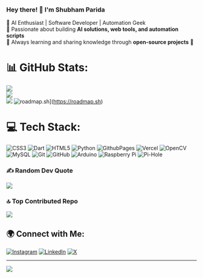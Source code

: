 ### Hey there! 👋 I'm Shubham Parida
🔹 AI Enthusiast | Software Developer | Automation Geek  
🔹 Passionate about building **AI solutions, web tools, and automation scripts**  
🔹 Always learning and sharing knowledge through **open-source projects** 🚀  

# 📊 GitHub Stats:
![](https://github-readme-stats.vercel.app/api?username=shubham-parida01&theme=vision-friendly-dark&hide_border=false&include_all_commits=true&count_private=true)<br/>
![](https://github-readme-streak-stats.herokuapp.com/?user=shubham-parida01&theme=vision-friendly-dark&hide_border=false)<br/>
![](https://github-readme-stats.vercel.app/api/top-langs/?username=shubham-parida01&theme=vision-friendly-dark&hide_border=false&include_all_commits=true&count_private=true&layout=compact)
![roadmap.sh](https://roadmap.sh/card/wide/686e97d012fd25b76b8647ee?variant=dark)](https://roadmap.sh)

# 💻 Tech Stack:
![CSS3](https://img.shields.io/badge/css3-%231572B6.svg?style=for-the-badge&logo=css3&logoColor=white) ![Dart](https://img.shields.io/badge/dart-%230175C2.svg?style=for-the-badge&logo=dart&logoColor=white) ![HTML5](https://img.shields.io/badge/html5-%23E34F26.svg?style=for-the-badge&logo=html5&logoColor=white) ![Python](https://img.shields.io/badge/python-3670A0?style=for-the-badge&logo=python&logoColor=ffdd54) ![GithubPages](https://img.shields.io/badge/github%20pages-121013?style=for-the-badge&logo=github&logoColor=white) ![Vercel](https://img.shields.io/badge/vercel-%23000000.svg?style=for-the-badge&logo=vercel&logoColor=white) ![OpenCV](https://img.shields.io/badge/opencv-%23white.svg?style=for-the-badge&logo=opencv&logoColor=white) ![MySQL](https://img.shields.io/badge/mysql-4479A1.svg?style=for-the-badge&logo=mysql&logoColor=white) ![Git](https://img.shields.io/badge/git-%23F05033.svg?style=for-the-badge&logo=git&logoColor=white) ![GitHub](https://img.shields.io/badge/github-%23121011.svg?style=for-the-badge&logo=github&logoColor=white) ![Arduino](https://img.shields.io/badge/-Arduino-00979D?style=for-the-badge&logo=Arduino&logoColor=white) ![Raspberry Pi](https://img.shields.io/badge/-RaspberryPi-C51A4A?style=for-the-badge&logo=Raspberry-Pi) ![Pi-Hole](https://img.shields.io/badge/pihole-%2396060C.svg?style=for-the-badge&logo=pi-hole&logoColor=white)

### ✍️ Random Dev Quote
![](https://quotes-github-readme.vercel.app/api?type=horizontal&theme=radical)

### 🔝 Top Contributed Repo
![](https://github-contributor-stats.vercel.app/api?username=shubham-parida01&limit=5&theme=transparent&combine_all_yearly_contributions=true)

## 🌍 Connect with Me:
[![Instagram](https://img.shields.io/badge/Instagram-%23E4405F.svg?logo=Instagram&logoColor=white)](https://instagram.com/shubham_.parida) [![LinkedIn](https://img.shields.io/badge/LinkedIn-%230077B5.svg?logo=linkedin&logoColor=white)](https://linkedin.com/in/shubham-parida) [![X](https://img.shields.io/badge/X-black.svg?logo=X&logoColor=white)](https://x.com/ParidaShub) 

---
[![](https://visitcount.itsvg.in/api?id=shubham-parida01&icon=0&color=8)](https://visitcount.itsvg.in)

<!-- Proudly created with GPRM ( https://gprm.itsvg.in ) -->
